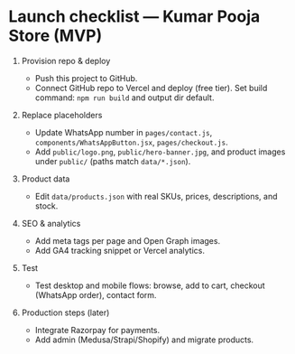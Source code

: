 # Launch checklist — Kumar Pooja Store (MVP)

1. Provision repo & deploy
   - Push this project to GitHub.
   - Connect GitHub repo to Vercel and deploy (free tier). Set build command: `npm run build` and output dir default.

2. Replace placeholders
   - Update WhatsApp number in `pages/contact.js`, `components/WhatsAppButton.jsx`, `pages/checkout.js`.
   - Add `public/logo.png`, `public/hero-banner.jpg`, and product images under `public/` (paths match `data/*.json`).

3. Product data
   - Edit `data/products.json` with real SKUs, prices, descriptions, and stock.

4. SEO & analytics
   - Add meta tags per page and Open Graph images.
   - Add GA4 tracking snippet or Vercel analytics.

5. Test
   - Test desktop and mobile flows: browse, add to cart, checkout (WhatsApp order), contact form.

6. Production steps (later)
   - Integrate Razorpay for payments.
   - Add admin (Medusa/Strapi/Shopify) and migrate products.

